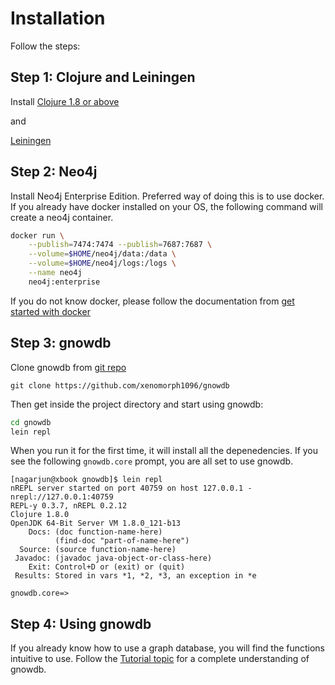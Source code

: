 # Installation

Follow the steps:

## Step 1: Clojure and Leiningen

Install [Clojure 1.8 or above](https://clojure.org/guides/getting_started)

and

[Leiningen](https://leiningen.org/)

## Step 2: Neo4j

Install Neo4j Enterprise Edition.  Preferred way of doing this is to
use docker. If you already have docker installed on your OS, the
following command will create a neo4j container.


```bash
docker run \
    --publish=7474:7474 --publish=7687:7687 \
    --volume=$HOME/neo4j/data:/data \
    --volume=$HOME/neo4j/logs:/logs \
    --name neo4j
    neo4j:enterprise
```

If you do not know docker, please follow the documentation from [get
started with docker](https://docs.docker.com/get-started/)

## Step 3: gnowdb

Clone gnowdb from [git repo](https://github.com/xenomorph1096/gnowdb)

```
git clone https://github.com/xenomorph1096/gnowdb
```

Then get inside the project directory and start using gnowdb:

```bash
cd gnowdb
lein repl
```

When you run it for the first time, it will install all the
depenedencies. If you see the following `gnowdb.core` prompt, you are
all set to use gnowdb.

```
[nagarjun@xbook gnowdb]$ lein repl
nREPL server started on port 40759 on host 127.0.0.1 - nrepl://127.0.0.1:40759
REPL-y 0.3.7, nREPL 0.2.12
Clojure 1.8.0
OpenJDK 64-Bit Server VM 1.8.0_121-b13
    Docs: (doc function-name-here)
          (find-doc "part-of-name-here")
  Source: (source function-name-here)
 Javadoc: (javadoc java-object-or-class-here)
    Exit: Control+D or (exit) or (quit)
 Results: Stored in vars *1, *2, *3, an exception in *e

gnowdb.core=> 

```


## Step 4: Using gnowdb

If you already know how to use a graph database, you will find the
functions intuitive to use. Follow the [Tutorial topic](tutorial.html) for
a complete understanding of gnowdb.

